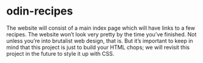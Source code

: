 # odin-recipes
The website will consist of a main index page which will have links to a few recipes. The website won’t look very pretty by the time you’ve finished. Not unless you’re into brutalist web design, that is.  But it’s important to keep in mind that this project is just to build your HTML chops; we will revisit this project in the future to style it up with CSS.

